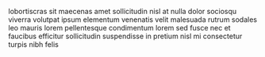 lobortiscras sit maecenas amet sollicitudin nisl at nulla dolor sociosqu viverra
volutpat ipsum elementum venenatis velit malesuada rutrum sodales leo mauris
lorem pellentesque condimentum lorem sed fusce nec et faucibus efficitur
sollicitudin suspendisse in pretium nisl mi consectetur turpis nibh felis